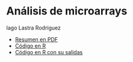 # Análisis de microarrays

Iago Lastra Rodríguez

- [Resumen en PDF](PEC.pdf)
- [Código en R](/study.rmd)
- [Código en R con su salidas](https://iagolast.github.io/ADO_PEC_1)